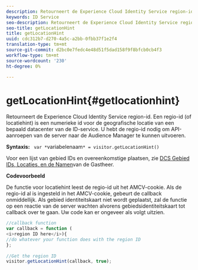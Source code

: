 ```yaml
---
description: Retourneert de Experience Cloud Identity Service region-id. Een regio-id (of locatiehint) is een numerieke id voor de geografische locatie van een bepaald datacenter van de ID-service. U hebt de regio-id nodig om API-aanroepen van de server naar de Audience Manager te kunnen uitvoeren.
keywords: ID Service
seo-description: Retourneert de Experience Cloud Identity Service region-id. Een regio-id (of locatiehint) is een numerieke id voor de geografische locatie van een bepaald datacenter van de ID-service. U hebt de regio-id nodig om API-aanroepen van de server naar de Audience Manager te kunnen uitvoeren.
seo-title: getLocationHint
title: getLocationHint
uuid: cdc312b7-d270-4a5c-a2bb-0fbb37f1e2f4
translation-type: tm+mt
source-git-commit: d2bc0e7fedc4e48d51f5dad158f9f8bfcb0cb4f3
workflow-type: tm+mt
source-wordcount: '230'
ht-degree: 0%

---
```



# getLocationHint{#getlocationhint}

Retourneert de Experience Cloud Identity Service region-id. Een regio-id (of locatiehint) is een numerieke id voor de geografische locatie van een bepaald datacenter van de ID-service. U hebt de regio-id nodig om API-aanroepen van de server naar de Audience Manager te kunnen uitvoeren.

**Syntaxis:** ` var *`variabelenaam`* = visitor.getLocationHint()`

Voor een lijst van gebied IDs en overeenkomstige plaatsen, zie [DCS Gebied IDs, Locaties, en de Namen](https://docs.adobe.com/content/help/en/audience-manager/user-guide/api-and-sdk-code/dcs/dcs-api-reference/dcs-regions.html)van de Gastheer.

**Codevoorbeeld**

De functie voor locatiehint leest de regio-id uit het AMCV-cookie. Als de regio-id al is ingesteld in het AMCV-cookie, gebeurt de callback onmiddellijk. Als gebied identiteitskaart niet wordt geplaatst, zal de functie op een reactie van de server wachten alvorens gebiedsidentiteitskaart tot callback over te gaan. Uw code kan er ongeveer als volgt uitzien.

```js
//callback function 
var callback = function ( 
<i>region ID here</i>){ 
//do whatever your function does with the region ID 
}; 
 
//Get the region ID 
visitor.getLocationHint(callback, true); 
```

